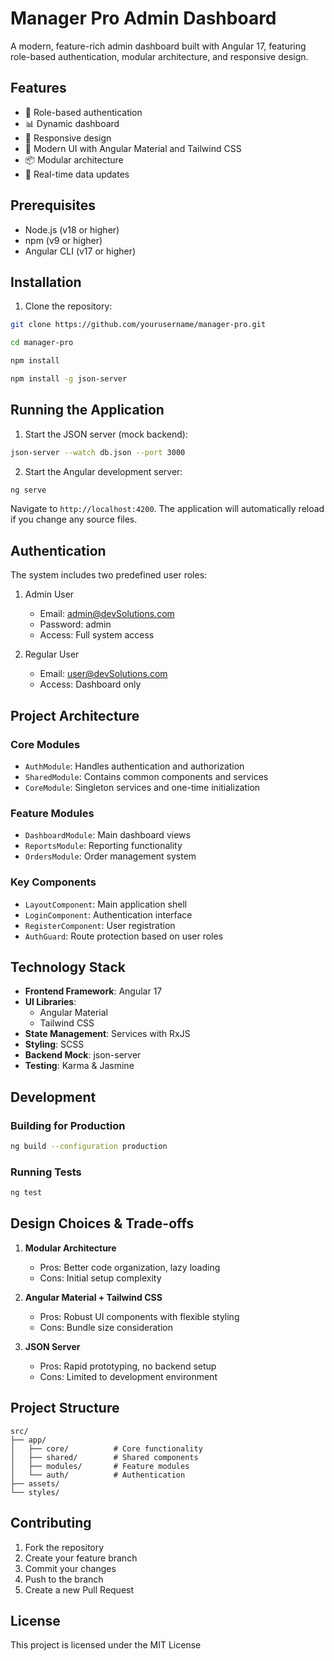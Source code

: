 # Manager Pro Admin Dashboard

A modern, feature-rich admin dashboard built with Angular 17, featuring role-based authentication, modular architecture, and responsive design.

## Features

- 🔐 Role-based authentication
- 📊 Dynamic dashboard
- 📱 Responsive design
- 🎨 Modern UI with Angular Material and Tailwind CSS
- 📦 Modular architecture
- 🔄 Real-time data updates

## Prerequisites

- Node.js (v18 or higher)
- npm (v9 or higher)
- Angular CLI (v17 or higher)

## Installation

1. Clone the repository:
```bash
git clone https://github.com/yourusername/manager-pro.git
```

```bash
cd manager-pro
```

```bash
npm install
```

```bash
npm install -g json-server
```

## Running the Application

1. Start the JSON server (mock backend):
```bash
json-server --watch db.json --port 3000
```

2. Start the Angular development server:
```bash
ng serve
```

Navigate to `http://localhost:4200`. The application will automatically reload if you change any source files.

## Authentication

The system includes two predefined user roles:

1. Admin User
   - Email: admin@devSolutions.com
   - Password: admin
   - Access: Full system access

2. Regular User
   - Email: user@devSolutions.com
   - Access: Dashboard only

## Project Architecture

### Core Modules

- `AuthModule`: Handles authentication and authorization
- `SharedModule`: Contains common components and services
- `CoreModule`: Singleton services and one-time initialization

### Feature Modules

- `DashboardModule`: Main dashboard views
- `ReportsModule`: Reporting functionality
- `OrdersModule`: Order management system

### Key Components

- `LayoutComponent`: Main application shell
- `LoginComponent`: Authentication interface
- `RegisterComponent`: User registration
- `AuthGuard`: Route protection based on user roles

## Technology Stack

- **Frontend Framework**: Angular 17
- **UI Libraries**: 
  - Angular Material
  - Tailwind CSS
- **State Management**: Services with RxJS
- **Styling**: SCSS
- **Backend Mock**: json-server
- **Testing**: Karma & Jasmine

## Development

### Building for Production

```bash
ng build --configuration production
```

### Running Tests

```bash
ng test
```

## Design Choices & Trade-offs

1. **Modular Architecture**
   - Pros: Better code organization, lazy loading
   - Cons: Initial setup complexity

2. **Angular Material + Tailwind CSS**
   - Pros: Robust UI components with flexible styling
   - Cons: Bundle size consideration

3. **JSON Server**
   - Pros: Rapid prototyping, no backend setup
   - Cons: Limited to development environment

## Project Structure

```
src/
├── app/
│   ├── core/          # Core functionality
│   ├── shared/        # Shared components
│   ├── modules/       # Feature modules
│   └── auth/          # Authentication
├── assets/
└── styles/
```

## Contributing

1. Fork the repository
2. Create your feature branch
3. Commit your changes
4. Push to the branch
5. Create a new Pull Request

## License

This project is licensed under the MIT License
